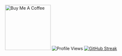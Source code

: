 
<a href="https://www.buymeacoffee.com/deosaju" target="_blank"><img src="https://cdn.buymeacoffee.com/buttons/v2/default-red.png" alt="Buy Me A Coffee" width="150" ></a>
![Profile Views](https://komarev.com/ghpvc/?username=deoxicit)
[![GitHub Streak](https://streak-stats.demolab.com/?user=deoxicit)](https://git.io/streak-stats)
